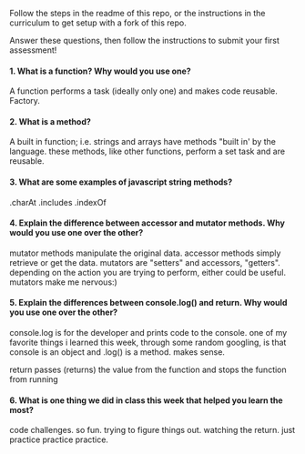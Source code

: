 Follow the steps in the readme of this repo, or the instructions in the curriculum to get setup with a fork of this repo.

Answer these questions, then follow the instructions to submit your first assessment!

#### 1. What is a function? Why would you use one?
A function performs a task (ideally only one) and makes code reusable. Factory.

#### 2. What is a method?
A built in function; i.e. strings and arrays have methods "built in' by the language. these methods, like other functions, perform a set task and are reusable.

#### 3. What are some examples of javascript string methods?
.charAt
.includes
.indexOf
#### 4. Explain the difference between accessor and mutator methods. Why would you use one over the other?
mutator methods manipulate the original data. accessor methods simply retrieve or get the data. mutators are "setters" and accessors, "getters". depending on the action you are trying to perform, either could be useful. mutators make me nervous:)
#### 5. Explain the differences between console.log() and return. Why would you use one over the other?
console.log is for the developer and prints code to the console. one of my favorite things i learned this week, through some random googling, is that console is an object and .log() is a method. makes sense.

return passes (returns) the value from the function and stops the function from running
#### 6. What is one thing we did in class this week that helped you learn the most?  
code challenges. so fun. trying to figure things out. watching the return. just practice practice practice. 
